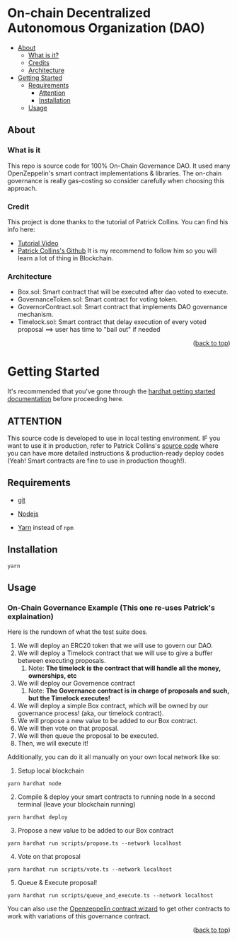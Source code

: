 # On-chain Decentralized Autonomous Organization (DAO)


<div id="top"></div>

- [About](#about)
    - [What is it?](#what-is-it)
    - [Credits](#credit)
    - [Architecture](#architecture)
- [Getting Started](#getting-started)
  - [Requirements](#requirements)
    - [Attention](#attention)
    - [Installation](#installation)
  - [Usage](#usage)
    


<!-- ABOUT THE PROJECT -->
## About

### What is it

This repo is source code for 100% On-Chain Governance DAO. It used many OpenZeppelin's smart contract implementations & libraries. The on-chain governance is really gas-costing so consider carefully when choosing this approach.


### Credit

This project is done thanks to the tutorial of Patrick Collins. You can find his info here:
- [Tutorial Video](https://www.youtube.com/watch?v=AhJtmUqhAqg)
- [Patrick Collins's Github](https://github.com/PatrickAlphaC)
It is my recommend to follow him so you will learn a lot of thing in Blockchain.



### Architecture
- Box.sol: Smart contract that will be executed after dao voted to execute.
- GovernanceToken.sol: Smart contract for voting token.
- GovernorContract.sol: Smart contract that implements DAO governance mechanism.
- Timelock.sol: Smart contract that delay execution of every voted proposal ==> user has time to "bail out" if needed



<p align="right">(<a href="#top">back to top</a>)</p>


<!-- GETTING STARTED -->
# Getting Started 

It's recommended that you've gone through the [hardhat getting started documentation](https://hardhat.org/getting-started/) before proceeding here. 

## ATTENTION
This source code is developed to use in local testing environment. IF you want to use it in production, refer to Patrick Collins's [source code](https://github.com/PatrickAlphaC/dao-template) where you can have more detailed instructions & production-ready deploy codes (Yeah! Smart contracts are fine to use in production though!).

## Requirements

- [git](https://git-scm.com/book/en/v2/Getting-Started-Installing-Git)
  
- [Nodejs](https://nodejs.org/en/)
  
- [Yarn](https://classic.yarnpkg.com/lang/en/docs/install/) instead of `npm`


## Installation
```
yarn 
```


<!-- USAGE EXAMPLES -->
## Usage
### On-Chain Governance Example (This one re-uses Patrick's explaination)

Here is the rundown of what the test suite does. 

1. We will deploy an ERC20 token that we will use to govern our DAO.
2. We will deploy a Timelock contract that we will use to give a buffer between executing proposals.
   1. Note: **The timelock is the contract that will handle all the money, ownerships, etc**
3. We will deploy our Governence contract 
   1. Note: **The Governance contract is in charge of proposals and such, but the Timelock executes!**
4. We will deploy a simple Box contract, which will be owned by our governance process! (aka, our timelock contract).
5. We will propose a new value to be added to our Box contract.
6. We will then vote on that proposal.
7. We will then queue the proposal to be executed.
8. Then, we will execute it!


Additionally, you can do it all manually on your own local network like so:

1. Setup local blockchain 
```
yarn hardhat node
```

2. Compile & deploy your smart contracts to running node
In a second terminal (leave your blockchain running)

```
yarn hardhat deploy
```

3. Propose a new value to be added to our Box contract

```
yarn hardhat run scripts/propose.ts --network localhost
```

4. Vote on that proposal

```
yarn hardhat run scripts/vote.ts --network localhost
```

5. Queue & Execute proposal!

```
yarn hardhat run scripts/queue_and_execute.ts --network localhost
```


You can also use the [Openzeppelin contract wizard](https://wizard.openzeppelin.com/#governor) to get other contracts to work with variations of this governance contract. 


<p align="right">(<a href="#top">back to top</a>)</p>







